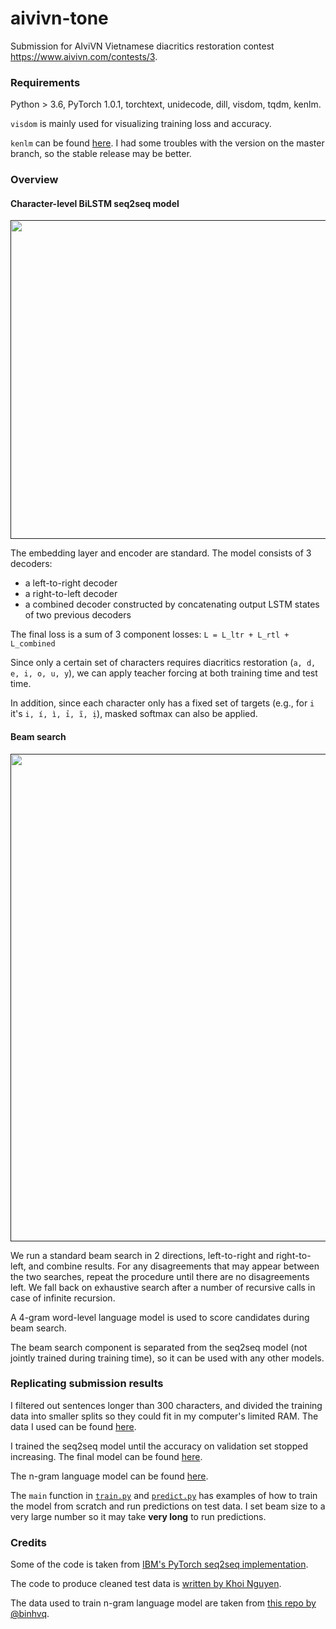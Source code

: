 # aivivn-tone

Submission for AIviVN Vietnamese diacritics restoration contest https://www.aivivn.com/contests/3.

### Requirements

Python > 3.6, PyTorch 1.0.1, torchtext, unidecode, dill, visdom, tqdm, kenlm.

`visdom` is mainly used for visualizing training loss and accuracy.

`kenlm` can be found [here](https://github.com/kpu/kenlm). I had some troubles with the version on the master branch, so the stable release may be better.

### Overview

#### Character-level BiLSTM seq2seq model

[<p align="center"><img width="510" src="https://i.imgur.com/67CCUEU.png"></p>]()

The embedding layer and encoder are standard. The model consists of 3 decoders:
- a left-to-right decoder
- a right-to-left decoder
- a combined decoder constructed by concatenating output LSTM states of two previous decoders

The final loss is a sum of 3 component losses:
`L = L_ltr + L_rtl + L_combined`

Since only a certain set of characters requires diacritics restoration (`a, d, e, i, o, u, y`), we can apply teacher forcing at both training time and test time. 

In addition, since each character only has a fixed set of targets (e.g., for `i` it's `i, í, ì, ỉ, ĩ, ị`), masked softmax can also be applied. 

#### Beam search

[<p align="center"><img width="780" src="https://i.imgur.com/MultVmF.png"></p>]()

We run a standard beam search in 2 directions, left-to-right and right-to-left, and combine results. For any disagreements that may appear between the two searches, repeat the procedure until there are no disagreements left. We fall back on exhaustive search after a number of recursive calls in case of infinite recursion.

A 4-gram word-level language model is used to score candidates during beam search.

The beam search component is separated from the seq2seq model (not jointly trained during training time), so it can be used with any other models.

### Replicating submission results

I filtered out sentences longer than 300 characters, and divided the training data into smaller splits so they could fit in my computer's limited RAM. The data I used can be found [here](https://drive.google.com/file/d/1NqrYfs1cK63ZRlfl__6-p64NEfgsMLFD/view?usp=sharing).

I trained the seq2seq model until the accuracy on validation set stopped increasing. The final model can be found [here](https://drive.google.com/file/d/1cWp0P2Uj6rcXZzqpfQt9kY8a9SlLEsNU/view?usp=sharing).

The n-gram language model can be found [here](https://drive.google.com/file/d/14RmQSYgijeSVzZNZ2mPGL0lCLg_guXGE/view?usp=sharing).

The `main` function in [`train.py`](./train.py) and [`predict.py`](./predict.py) has examples of how to train the model from scratch and run predictions on test data. I set beam size to a very large number so it may take **very long** to run predictions.

### Credits

Some of the code is taken from [IBM's PyTorch seq2seq implementation](https://github.com/IBM/pytorch-seq2seq).

The code to produce cleaned test data is [written by Khoi Nguyen](https://gist.github.com/suicao/5fd9e27bfb00a147998035730ca224d7?fbclid=IwAR13ufFJUTjTeyMO3KuN8dZTBACkC9ix-_XxN9Z6lshDdD8Eyn3KGPJri6o).

The data used to train n-gram language model are taken from [this repo by @binhvq](https://github.com/binhvq/news-corpus).
